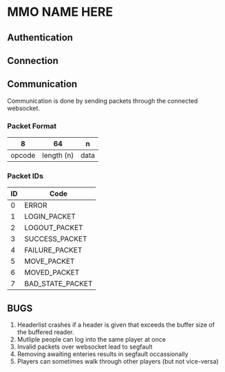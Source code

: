 # MMO NAME HERE

## Authentication

## Connection

## Communication
Communication is done by sending packets through the connected websocket. 

### Packet Format
| 8      | 64         | n    |
|--------|------------|------|
| opcode | length (n) | data |

### Packet IDs
| ID | Code |
|---|---|
| 0 | ERROR |
| 1 | LOGIN_PACKET |
| 2 | LOGOUT_PACKET |
| 3 | SUCCESS_PACKET |
| 4 | FAILURE_PACKET |
| 5 | MOVE_PACKET |
| 6 | MOVED_PACKET |
| 7 | BAD_STATE_PACKET |

## BUGS
1. Headerlist crashes if a header is given that exceeds the buffer size of the buffered reader.
2. Mutliple people can log into the same player at once
3. Invalid packets over websocket lead to segfault
4. Removing awaiting enteries results in segfault occassionally
5. Players can sometimes walk through other players (but not vice-versa)
